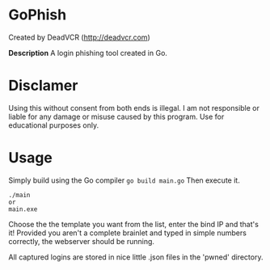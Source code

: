 # GoPhish

Created by DeadVCR (http://deadvcr.com)

**Description**
A login phishing tool created in Go.

# Disclamer
Using this without consent from both ends is illegal. I am not responsible or liable for any damage or misuse caused by this program. Use for educational purposes only.

# Usage
Simply build using the Go compiler
`go build main.go`
Then execute it.
```
./main
or
main.exe
```

Choose the the template you want from the list, enter the bind IP and that's it! Provided you aren't a complete brainlet and typed in simple numbers correctly, the webserver should be running.

All captured logins are stored in nice little .json files in the 'pwned' directory.

